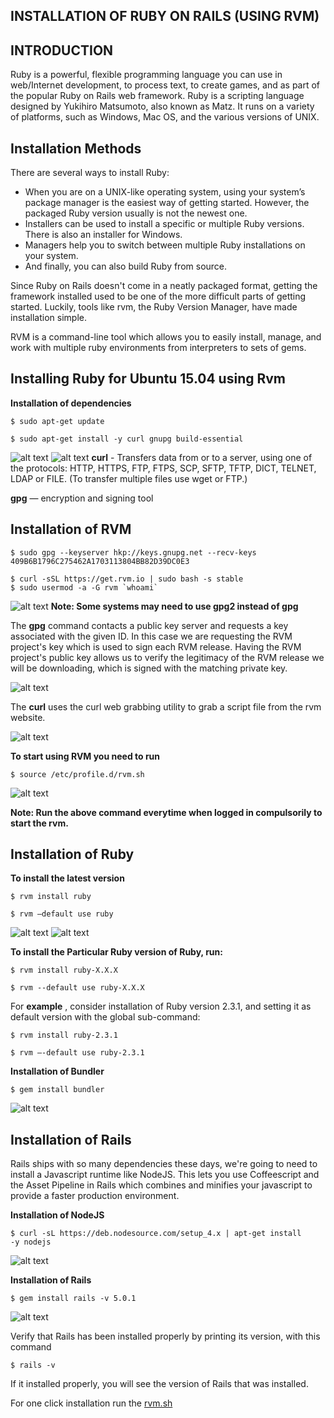INSTALLATION OF RUBY ON RAILS (USING RVM)
-----------------------------



INTRODUCTION
------------

Ruby is a powerful, flexible programming language you can use in web/Internet development, to process text, to create games, and as part of the popular Ruby on Rails web framework. Ruby is a scripting language designed by Yukihiro Matsumoto, also known as Matz. It runs on a variety of platforms, such as Windows, Mac OS, and the various versions of UNIX.

Installation Methods
--------------------

There are several ways to install Ruby:
* When you are on a UNIX-like operating system, using your system’s package manager is the easiest way of getting started. However, the packaged Ruby version usually is not the newest one. 
* Installers can be used to install a specific or multiple Ruby versions. There is also an installer for Windows. 
* Managers help you to switch between multiple Ruby installations on your system. 
* And finally, you can also build Ruby from source. 

Since Ruby on Rails doesn't come in a neatly packaged format, getting the framework installed used to be one of the more difficult parts of getting started. Luckily, tools like rvm, the Ruby Version Manager, have made installation simple.

RVM is a command-line tool which allows you to easily install, manage, and work with multiple ruby environments from interpreters to sets of gems. 


Installing Ruby for Ubuntu 15.04 using Rvm
------------------------------------------

**Installation of dependencies**
```
$ sudo apt-get update
                                                                                                                                                                                    
$ sudo apt-get install -y curl gnupg build-essential                                                                                                                                                                              
```
![alt text](https://github.com/tejarvs/installation/blob/master/images/rvm/1.png)
![alt text](https://github.com/tejarvs/installation/blob/master/images/rvm/2.png)
**curl** - Transfers data from or to a server, using one of the protocols: HTTP, HTTPS, FTP, FTPS, SCP, SFTP, TFTP, DICT, TELNET, LDAP or FILE. (To transfer multiple files use wget or FTP.)

**gpg** — encryption and signing tool 


Installation of RVM
-------------------
```
$ sudo gpg --keyserver hkp://keys.gnupg.net --recv-keys 409B6B1796C275462A1703113804BB82D39DC0E3 

$ curl -sSL https://get.rvm.io | sudo bash -s stable
$ sudo usermod -a -G rvm `whoami`
```                                                                  
![alt text](https://github.com/tejarvs/installation/blob/master/images/rvm/3.png)
**Note: Some systems may need to use gpg2 instead of gpg**

The **gpg** command contacts a public key server and requests a key associated with the given ID. In this case we are requesting the RVM project's key which is used to sign each RVM release. Having the RVM project's public key allows us to verify the legitimacy of the RVM release we will be downloading, which is signed with the matching private key.  

![alt text](https://github.com/tejarvs/installation/blob/master/images/rvm/4.png)

The **curl** uses the curl web grabbing utility to grab a script file from the rvm website.

![alt text](https://github.com/tejarvs/installation/blob/master/images/rvm/5.png)


**To start using RVM you need to run** 
```
$ source /etc/profile.d/rvm.sh
```
![alt text](https://github.com/tejarvs/installation/blob/master/images/rvm/6.png)

**Note: Run the above command everytime when logged in compulsorily to start the rvm.**

Installation of Ruby
--------------------

**To install the latest version**
```
$ rvm install ruby

$ rvm –default use ruby
```

![alt text](https://github.com/tejarvs/installation/blob/master/images/rvm/11.png)
![alt text](https://github.com/tejarvs/installation/blob/master/images/rvm/12.png)

**To install the Particular Ruby version of Ruby, run:**
```                                                                  
$ rvm install ruby-X.X.X

$ rvm --default use ruby-X.X.X
```                                                                  

For **example** , consider installation of Ruby version 2.3.1, and setting it as default version with the global sub-command:
```                                                                                                                                                
$ rvm install ruby-2.3.1

$ rvm –-default use ruby-2.3.1
```                                                                  


**Installation of Bundler**                                                          
```
$ gem install bundler
```            
![alt text](https://github.com/tejarvs/installation/blob/master/images/rvm/13.png)

Installation of Rails
---------------------

Rails ships with so many dependencies these days, we're going to need to install a Javascript runtime like NodeJS. This lets you use Coffeescript and the Asset Pipeline in Rails which combines and minifies your javascript to provide a faster production environment.

**Installation of NodeJS**
                                                                  
```
$ curl -sL https://deb.nodesource.com/setup_4.x | apt-get install      -y nodejs
```                                                                  
![alt text](https://github.com/tejarvs/installation/blob/master/images/rvm/14.png)

**Installation of Rails**
                                                                  
```
$ gem install rails -v 5.0.1
```                                                                  
![alt text](https://github.com/tejarvs/installation/blob/master/images/rvm/15.png)

Verify that Rails has been installed properly by printing its version, with this command
```
$ rails -v
```                                                                  
If it installed properly, you will see the version of Rails that was installed.

For one click installation run the [rvm.sh](https://github.com/tejarvs/installation/blob/master/shell-script/rvm.sh) 
